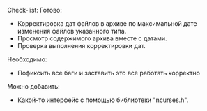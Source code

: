 Check-list: Готово:
- Корректировка дат файлов в архиве по максимальной дате изменения файлов указанного типа.
- Просмотр содержимого архива вместе с датами.
- Проверка выполнения корректировки дат.

Необходимо:

- Пофиксить все баги и заставить это всё работать корректно

Можно добавить:

- Какой-то интерфейс с помощью библиотеки "ncurses.h".
